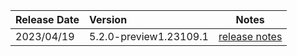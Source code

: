 | Release Date | Version | Notes |
| :-- | :-- | :--: |
| 2023/04/19 | 5.2.0-preview1.23109.1 | [release notes](5.2.0-preview1.md) |
